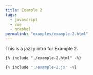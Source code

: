 ```yaml
---
title: Example 2
tags:
  - javascript
  - vue
  - graphql
permalink: "examples/example-2.html"
---
```


This is a jazzy intro for Example 2.

<!--more-->

```html
{% include "./example-2.html" -%}
```

```js
{% include "./example-2.js" -%}
```
